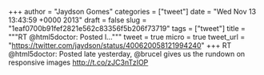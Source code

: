 
+++
author = "Jaydson Gomes"
categories = ["tweet"]
date = "Wed Nov 13 13:43:59 +0000 2013"
draft = false
slug = "1eaf0700b91fef2821e562c83356f5b206f73719"
tags = ["tweet"]
title = """RT @html5doctor: Posted l..."""
tweet = true
micro = true
tweet_url = "https://twitter.com/jaydson/status/400620058121994240"
+++
RT @html5doctor: Posted late yesterday, @brucel gives us the rundown on responsive images http://t.co/zJC3nTzIOP
